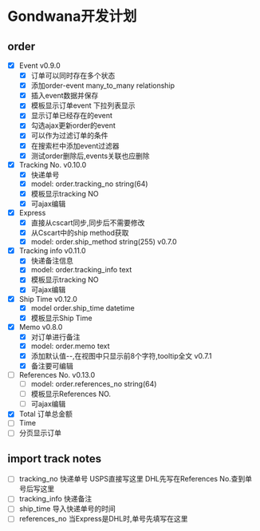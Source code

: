 # Gondwana开发计划

## order
- [x] Event v0.9.0
    - [x] 订单可以同时存在多个状态
    - [x] 添加order-event many_to_many relationship
    - [x] 插入event数据并保存
    - [x] 模板显示订单event 下拉列表显示
    - [x] 显示订单已经存在的event
    - [x] 勾选ajax更新order的event
    - [x] 可以作为过滤订单的条件
    - [x] 在搜索栏中添加event过滤器
    - [x] 测试order删除后,events关联也应删除
- [x] Tracking No. v0.10.0
    - [x] 快递单号
    - [x] model: order.tracking_no string(64)
    - [x] 模板显示tracking NO
    - [x] 可ajax编辑
- [x] Express
    - [x] 直接从cscart同步,同步后不需要修改
    - [x] 从Cscart中的ship method获取
    - [x] model: order.ship_method string(255) v0.7.0
- [x] Tracking info v0.11.0
    - [x] 快递备注信息
    - [x] model: order.tracking_info text
    - [x] 模板显示tracking NO
    - [x] 可ajax编辑
- [x] Ship Time v0.12.0
    - [x] model order.ship_time datetime
    - [x] 模板显示Ship Time
- [x] Memo v0.8.0
    - [x] 对订单进行备注
    - [x] model: order.memo text
    - [x] 添加默认值--,在视图中只显示前8个字符,tooltip全文 v0.7.1
    - [x] 备注要可编辑
- [ ] References No. v0.13.0
    - [ ] model: order.references_no string(64)
    - [ ] 模板显示References NO.
    - [ ] 可ajax编辑
- [x] Total 订单总金额
- [ ] Time
- [ ] 分页显示订单

## import track notes
- [ ] tracking_no 快递单号 USPS直接写这里 DHL先写在References No.查到单号后写这里
- [ ] tracking_info 快递备注
- [ ] ship_time 导入快递单号的时间
- [ ] references_no 当Express是DHL时,单号先填写在这里
